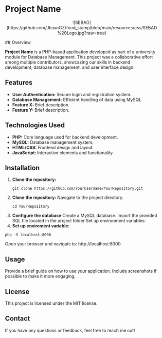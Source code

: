 # Project Name
<p>
  <center>![SEBAD](https://github.com/JhoanGZ/food_stamp/blob/main/resources/css/SEBAD%20Logo.jpg?raw=true)</center>
</p>
## Overview

**Project Name** is a PHP-based application developed as part of a university module for Database Management. This project was a collaborative effort among multiple contributors, showcasing our skills in backend development, database management, and user interface design.

## Features

- **User Authentication:** Secure login and registration system.
- **Database Management:** Efficient handling of data using MySQL.
- **Feature X:** Brief description.
- **Feature Y:** Brief description.

## Technologies Used

- **PHP:** Core language used for backend development.
- **MySQL:** Database management system.
- **HTML/CSS:** Frontend design and layout.
- **JavaScript:** Interactive elements and functionality.

## Installation

1. **Clone the repository:**
   ```
   git clone https://github.com/YourUsername/YourRepository.git
   ```
2. **Clone the repository:**
   Navigate to the project directory:
   ```
   cd YourRepository
   ```
3. **Configure the database**
    Create a MySQL database.
    Import the provided SQL file located in the project folder
Set up environment variables:
4. **Set up enviroment variable:**
```
php -S localhost:8000
```
Open your browser and navigate to:
http://localhost:8000

## Usage
Provide a brief guide on how to use your application. Include screenshots if possible to make it more engaging.

## License
This project is licensed under the MIT license.

## Contact
If you have any questions or feedback, feel free to reach me out!


